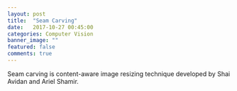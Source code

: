 ```yaml
---
layout: post
title:  "Seam Carving"
date:   2017-10-27 00:45:00
categories: Computer Vision 
banner_image: ""
featured: false
comments: true
---
```


Seam carving is content-aware image resizing technique developed by Shai Avidan
and Ariel Shamir.

<!--more-->
